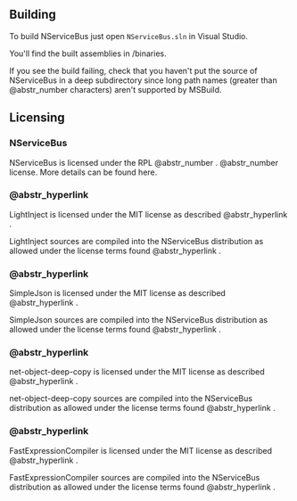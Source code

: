 ## Building

To build NServiceBus just open `NServiceBus.sln` in Visual Studio.

You'll find the built assemblies in /binaries.

If you see the build failing, check that you haven't put the source of NServiceBus in a deep subdirectory since long path names (greater than @abstr_number characters) aren't supported by MSBuild.

## Licensing

### NServiceBus

NServiceBus is licensed under the RPL @abstr_number . @abstr_number license. More details can be found here.

###  @abstr_hyperlink 

LightInject is licensed under the MIT license as described @abstr_hyperlink .

LightInject sources are compiled into the NServiceBus distribution as allowed under the license terms found @abstr_hyperlink .

###  @abstr_hyperlink 

SimpleJson is licensed under the MIT license as described @abstr_hyperlink .

SimpleJson sources are compiled into the NServiceBus distribution as allowed under the license terms found @abstr_hyperlink .

###  @abstr_hyperlink 

net-object-deep-copy is licensed under the MIT license as described @abstr_hyperlink .

net-object-deep-copy sources are compiled into the NServiceBus distribution as allowed under the license terms found @abstr_hyperlink .

###  @abstr_hyperlink 

FastExpressionCompiler is licensed under the MIT license as described @abstr_hyperlink .

FastExpressionCompiler sources are compiled into the NServiceBus distribution as allowed under the license terms found @abstr_hyperlink .
